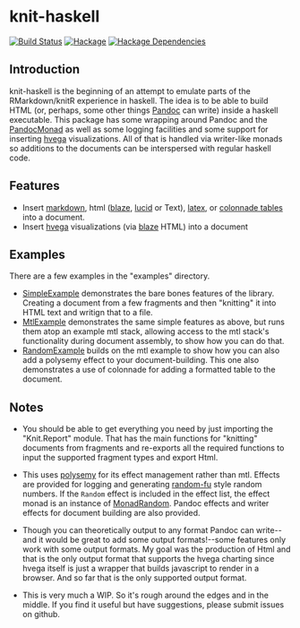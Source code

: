 # knit-haskell

[![Build Status][travis-badge]][travis]
[![Hackage][hackage-badge]][hackage]
[![Hackage Dependencies][hackage-deps-badge]][hackage-deps]

## Introduction
knit-haskell is the beginning of an attempt to emulate parts of the RMarkdown/knitR experience in haskell. The idea is to be able to build HTML (or, perhaps, some other things [Pandoc](http://hackage.haskell.org/package/pandoc) can write) inside a haskell executable.  This package has some wrapping around Pandoc and the [PandocMonad](http://hackage.haskell.org/package/pandoc-2.7.2/docs/Text-Pandoc-Class.html#t:PandocMonad) as well as some logging facilities and some support for inserting [hvega](http://hackage.haskell.org/package/hvega) visualizations.  All of that is handled via writer-like monads so additions to the documents can be interspersed with regular haskell code.

## Features
* Insert [markdown](https://pandoc.org/MANUAL.html#pandocs-markdown), html ([blaze](http://hackage.haskell.org/package/blaze-html), [lucid](http://hackage.haskell.org/package/lucid) or Text), [latex](https://en.wikipedia.org/wiki/LaTeX), or [colonnade tables](https://hackage.haskell.org/package/colonnade) into a document.
* Insert [hvega](http://hackage.haskell.org/package/hvega) visualizations (via [blaze](http://hackage.haskell.org/package/blaze-html) HTML) into a document

## Examples
There are a few examples in the "examples" directory.  
* [SimpleExample](https://github.com/adamConnerSax/knit-haskell/blob/master/examples/SimpleExample.hs) demonstrates the bare bones features of the library.  Creating a document from a few fragments and then "knitting" it into HTML text and writign that to a file.
* [MtlExample](https://github.com/adamConnerSax/knit-haskell/blob/master/examples/MtlExample.hs) demonstrates the same simple features as above, but runs them atop an example mtl stack, allowing access to the mtl stack's functionality during document assembly, to show how you can do that.
* [RandomExample](https://github.com/adamConnerSax/knit-haskell/blob/master/examples/RandomExample.hs) builds on the mtl example to show how you can also add a polysemy effect to your document-building. This one also demonstrates a use of colonnade for adding a formatted table to the document.

## Notes
* You should be able to get everything you need by just importing the "Knit.Report" module.  That has the main functions for "knitting" documents from fragments and re-exports all the required functions to input the supported fragment types and export Html.
* This uses [polysemy](https://github.com/isovector/polysemy#readme) for its effect management rather than mtl.  Effects are provided for logging and generating [random-fu](http://hackage.haskell.org/package/random-fu) style random numbers.  If the ```Random``` effect is included in the effect list, the effect monad is an instance of [MonadRandom](http://hackage.haskell.org/package/random-fu-0.2.7.0/docs/Data-Random.html#t:MonadRandom). Pandoc effects and writer effects for document building are also provided.

* Though you can theoretically output to any format Pandoc can write--and it would be great to add some output formats!--some features only work with some output formats. 
My goal was the production of Html and that is the only output format that supports the hvega charting since hvega itself is just a wrapper that builds javascript to render in a browser.  And so far that is the only supported output format.

* This is very much a WIP. So it's rough around the edges and in the middle.  If you find it useful but have suggestions, please submit issues on github.


[travis]:        <https://travis-ci.org/adamConnerSax/knit-haskell>
[travis-badge]:  <https://travis-ci.org/adamConnerSax/knit-haskell.svg?branch=master>
[hackage]:       <https://hackage.haskell.org/package/knit-haskell>
[hackage-badge]: <https://img.shields.io/hackage/v/knit-haskell.svg>
[hackage-deps-badge]: <https://img.shields.io/hackage-deps/v/knit-haskell.svg>
[hackage-deps]: <http://packdeps.haskellers.com/feed?needle=knit-haskell>
